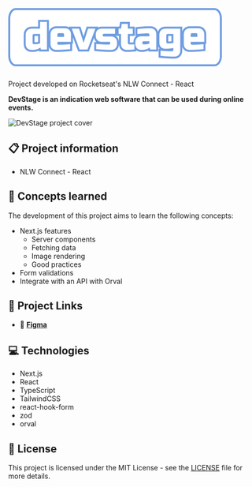 # ![DevStage](./src/assets/logo.svg)

Project developed on Rocketseat's NLW Connect - React

**DevStage is an indication web software that can be used during online events.**

![DevStage project cover](./.github/screenshot.png)

## 📋 Project information

- NLW Connect - React

## 🧠 Concepts learned

The development of this project aims to learn the following concepts:

- Next.js features
  - Server components
  - Fetching data
  - Image rendering
  - Good practices
- Form validations
- Integrate with an API with Orval

## 🔗 Project Links

- 🎨 [**Figma**](https://www.figma.com/community/file/1471119935944492720)

## 💻 Technologies

- Next.js
- React
- TypeScript
- TailwindCSS
- react-hook-form
- zod
- orval

## 📄 License

This project is licensed under the MIT License - see the [LICENSE](./LICENSE) file for more details.
